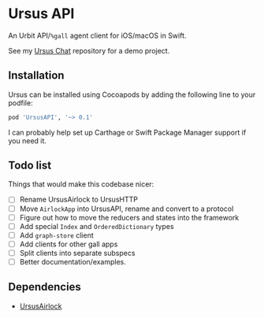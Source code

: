 # Ursus API

An Urbit API/`%gall` agent client for iOS/macOS in Swift.

See my [Ursus Chat](https://github.com/dclelland/UrsusChat) repository for a demo project.

## Installation

Ursus can be installed using Cocoapods by adding the following line to your podfile:

```ruby
pod 'UrsusAPI', '~> 0.1'
```

I can probably help set up Carthage or Swift Package Manager support if you need it.

## Todo list

Things that would make this codebase nicer:

- [ ] Rename UrsusAirlock to UrsusHTTP
- [ ] Move `AirlockApp` into UrsusAPI, rename and convert to a protocol
- [ ] Figure out how to move the reducers and states into the framework
- [ ] Add special `Index` and `OrderedDictionary` types
- [ ] Add `graph-store` client
- [ ] Add clients for other gall apps
- [ ] Split clients into separate subspecs
- [ ] Better documentation/examples.

## Dependencies

- [UrsusAirlock](https://github.com/dclelland/UrsusAirlock)
